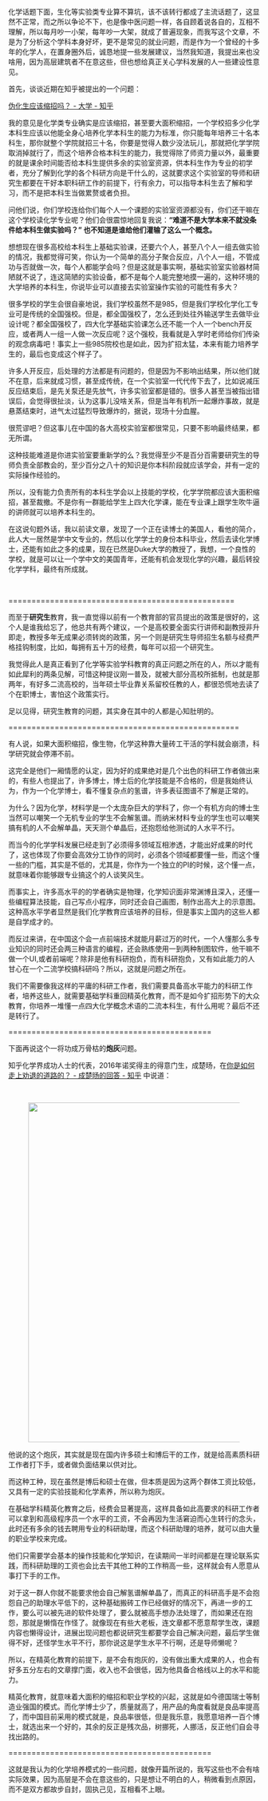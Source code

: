 <p>化学话题下面，生化等实验类专业算不算坑，该不该转行都成了主流话题了，这显然不正常，而之所以争论不下，也是像中医问题一样，各自顾着说各自的，互相不理解，所以每月吵一小架，每年吵一大架，就成了普遍现象，而我写这个文章，不是为了分析这个学科本身好坏，更不是常见的就业问题，而是作为一个曾经的十多年的化学人，在置身圈外后，诚恳地提一些发展建议，当然我知道，我提出来也没啥用，因为高层建筑者不在意这些，但也想给真正关心学科发展的人一些建设性意见。</p><p>首先，谈谈近期在知乎被提出的一个问题：</p><p><a href="https://www.zhihu.com/question/36647716" class="internal">伪化生应该缩招吗？ - 大学 - 知乎</a><br></p><p>我的意见是化学类专业确实是应该缩招，甚至要大面积缩招，一个学校招多少化学本科生应该以他能全身心培养化学本科生的能力为标准，你只能每年培养三十名本科生，那你就整个学院就招三十名，你要是觉得人数少没法玩儿，那就把化学学院取消掉就行了，而这个培养合格本科生的能力，我觉得除了师资力量以外，最重要的就是课余时间能否给本科生提供多余的实验室资源，供本科生作为专业的初学者，充分了解到化学的各个科研方向是干什么的，这就要求这个实验室的导师和研究生都要在干好本职科研工作的前提下，行有余力，可以指导本科生去了解和学习，而不是把本科生当做累赘或者负担。</p><p>问他们说，你们学校连给你们每个人一个课题的实验室资源都没有，你们还干嘛在这个学校读化学专业呢？他们会很震惊地回复我说：<b>“难道不是大学本来不就没条件给本科生做实验吗？” 也不知道是谁给他们灌输了这么一个概念。</b></p><p>想想现在很多高校给本科生上基础实验课，还要六个人，甚至八个人一组去做实验的情况，我都觉得可笑，你认为一个简单的高分子聚合反应，八个人一组，不管成功与否就做一次，每个人都能学会吗？但是这就是事实啊，基础实验室实验器材简陋就不说了，连这简陋的实验设备，都不是每个人能完整地摸一遍的，这种环境的大学培养的本科生，你说毕业可以直接去实验室操作实验的可能性有多大？</p><p>很多学校的学生会很自豪地说，我们学校虽然不是985，但是我们学校化学化工专业可是传统的全国强校。但是，都全国强校了，怎么还到处往外输送学生去做毕业设计呢？都全国强校了，四大化学基础实验课怎么还不能一个人一个bench开反应，或者两人一组一人做一次反应呢？这个强校，我看就是入学时老师给你们传染的观念病毒吧！事实上一些985院校也是如此，因为扩招太猛，本来有能力培养学生的，最后也变成这个样子了。</p><p>许多人开反应，后处理的方法都是有问题的，但是因为不影响出结果，所以他们就不在意，后来就成习惯，甚至成传统，在一个实验室一代代传下去了，比如说减压反应结束后，是先关泵还是先放气，许多实验室都是错的。很多人甚至当被指出错误后，会觉得很扯淡，认为这事儿没啥关系，但是当年有机所一起爆炸事故，就是悬蒸结束时，进气太过猛烈导致爆炸的，据说，现场十分血腥。</p><p>很荒谬吧？但这事儿在中国的各大高校实验室都很常见，只要不影响最终结果，都无所谓。</p><p>这种技能难道是你进实验室要重新学的么？我觉得至少不是百分百需要研究生的导师负责全部教会的，至少百分之八十的知识是你本科阶段就应该学会，并有一定的实际操作经验的。</p><p>所以，没有能力负责所有的本科生学会以上技能的学校，化学学院都应该大面积缩招，甚至裁撤。不是你有一群能给学生上四大化学课，能在专业课上跟学生吹牛逼的讲师就可以培养本科生的。</p><p>在这说句题外话，我以前读文章，发现了一个正在读博士的美国人，看他的简介，此人大一居然是学中文专业的，然后以化学学士的身份本科毕业，然后去读化学博士，还能有如此之多的成果，现在已然是Duke大学的教授了，我想，一个良性的学校，就是可以让一个学中文的美国青年，还能有机会发现化学的兴趣，最后转投化学学科，最终有所成就。</p><p><br></p><p>=================================================</p><p>而至于<b>研究生</b>教育，我一直觉得以前有一个教育部的官员提出的政策是很好的，这个人是谁我给忘了，他总共有两个建议，一个是高校要全面实行讲师和副教授非升即走，教授多年无成果必须转岗的政策，另一个则是研究生导师招生名额与经费严格挂钩制度，比如，每拥有五十万的经费，每年可以招一个研究生。</p><p>我觉得此人是真正看到了化学等实验学科教育的真正问题之所在的人，所以才能有如此犀利的两条见解，可惜这种提议刚一普及，就被大部分高校所抵制，也就是那两年，有好多二流高校的，当年硕士毕业靠关系留校任教的人，都很恐慌地去读了个在职博士，害怕这个政策实行。</p><p>足以见得，研究生教育的问题，其实身在其中的人都是心知肚明的。</p><p>==================================================</p><p>有人说，如果大面积缩招，像生物，化学这种靠大量砖工干活的学科就会崩溃，科学研究就会停滞不前。</p><p>这完全是他们一厢情愿的认定，因为好的成果绝对是几个出色的科研工作者做出来的，有些人也提出了，许多博士，博士后的化学技能是不合格的，但是我始终认为，作为一个化学博士，看不懂复杂点的氢谱，许多表征图谱不了解是正常的。</p><p>为什么？因为化学，材料学是一个太庞杂巨大的学科了，你一个有机方向的博士生当然可以嘲笑一个无机专业的学生不会解氢谱。而纳米材料专业的学生也可以嘲笑搞有机的人不会解单晶，天天测个单晶后，还抱怨给他测试的人水平不行。</p><p>而当今的化学学科发展已经走到了必须得多领域互相渗透，才能出好成果的时代了，这也体现了你要会高效分工协作的同时，必须各个领域都要懂一些，而这个懂一些的门槛，其实是不低的，尤其是，你作为一个独立的PI的时候，这个懂一点，就意味着你能够跟专业搞这个的人谈笑风生。</p><p>而事实上，许多高水平的的学者确实是物理，化学知识面非常渊博且深入，还懂一些编程算法技能，自己写点小程序，同时还会自己画图，制作出高大上的示意图。这种高水平学者显然是我们化学教育应该培养的目标，但是事实上国内的这些人都是自学成才的。</p><p>而反过来讲，在中国这个会一点前端技术就能月薪过万的时代，一个人懂那么多专业知识的同时还会两三种语言的编程，还会熟练使用一到两种制图软件，他干嘛不做一个UI,或者前端呢？除非是他有科研抱负，而有科研抱负，又有如此能力的人甘心在一个二流学校搞科研吗？所以，这就是问题之所在。</p><p>我们不需要像我这样的平庸的科研工作者，我们需要具备高水平能力的科研工作者，培养这些人，就需要基础学科重回精英化教育，而不是如今扩招形势下的大众教育，你培养一堆懂一点四大化学概念术语的二流本科生，有什么用呢？最后不还是转行了。</p><p>============================================</p><p>下面再说这个一将功成万骨枯的<b>炮灰</b>问题。</p><p>知乎化学界成功人士的代表，2016年诺奖得主的得意门生，成楚旸，在<a href="https://www.zhihu.com/question/54544004/answer/140279129" class="internal">你是如何走上劝退的道路的？ - 成楚旸的回答 - 知乎</a> 中说道：</p><p><br></p><figure data-size="normal"><img src="https://pic1.zhimg.com/v2-82411eba8ea64017d7f716848637be00_b.png" data-caption="" data-size="normal" data-rawwidth="679" data-rawheight="380" class="origin_image zh-lightbox-thumb" width="679" data-original="https://pic1.zhimg.com/v2-82411eba8ea64017d7f716848637be00_r.jpg"></figure><p>他说的这个炮灰，其实就是现在国内许多硕士和博后干的工作，就是给高素质科研工作者打下手，或者做负面结果以供对比。</p><p>而这种工种，现在虽然是博后和硕士在做，但本质是因为这两个群体工资比较低，又具有一定的实验技能和化学素养，所以称为炮灰。</p><p>在基础学科精英化教育之后，经费会显著提高，这样具备如此高要求的科研工作者可以拿到和高级程序员一个水平的工资，不会再因为生活窘迫而心生转行的念头，此时还有多余的钱去聘用专业的科研助理，而这个科研助理的培养，就可以由大量的职业学校来完成。</p><p>他们只需要学会基本的操作技能和化学知识，在读期间一半时间都是在理论联系实践，而科研助理的工资也会比去干其他工种的工作稍高一些，这样就会有人愿意从事打下手的工作。</p><p>对于这一群人你就不能要求他会自己解氢谱解单晶了，而真正的科研高手是不会抱怨自己的助理水平低下的，这种基础搬砖工作已经做好的情况下，再进一步的工作，要么可以被先进的软件处理了，要么就被高手想办法处理了，而如果还在抱怨，那就是懒惰在作怪了。就像现在有些大老板，连文章都不愿意帮学生改，课题内容也懒得设计，进展出现问题也都说研究生都要学会自己解决问题，最后学生做得不好，还怪学生水平不行，那你说这是学生水平不行啊，还是导师懒呢？</p><p>所以，在精英化教育的前提下，是不会有炮灰的，没有做出重大成果的人，也会有好多五分左右的文章撑门面，收入也不会很低，因为他具备合格线以上的水平和能力。</p><p>精英化教育，就意味着大面积的缩招和职业学校的兴起，这就是如今德国瑞士等制造业强国的模式。而化学博士少了，质量就高了，用产品的角度看就是良品率提高了，而中国目前采用的模式就是，良品率很低，但是我乐意，我愿意培养一百个博士，就选出来一个好的，其余的反正是残次品，树挪死，人挪活，反正他们自会寻找出路的。</p><p>============================================</p><p>这就是我认为的化学培养模式的一些问题，就像开篇所说的，我写这些也不会有啥实际效果，因为高层是不会在意这些的，只是想让不明白的人，稍微看到点原因，而不是双方都故步自封，固执己见，互相看不上眼。</p><p></p><p></p>